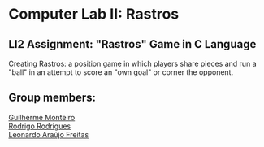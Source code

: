 # Computer Lab II: Rastros
## LI2 Assignment: "Rastros" Game in C Language 

Creating Rastros: a position game in which players share pieces and run a "ball" in an attempt to score an "own goal" or corner the opponent.

## Group members:    

[Guilherme Monteiro](https://github.com/rushmetra)  
[Rodrigo Rodrigues](https://github.com/webst2r)  
[Leonardo Araújo Freitas](https://github.com/leonardo1924)


<!--
 Projeto desenvolvido no âmbito da UC de MIEI, Laborátorios de Informática II.

 GRUPO 04 - PL2:
 Leonardo Araújo Freitas - a93281;  
 Rodrigo Pires Rodrigues - a93201;  
 Rui Guilherme Bretão Rego dos Santos Monteiro - a93179.
-->
